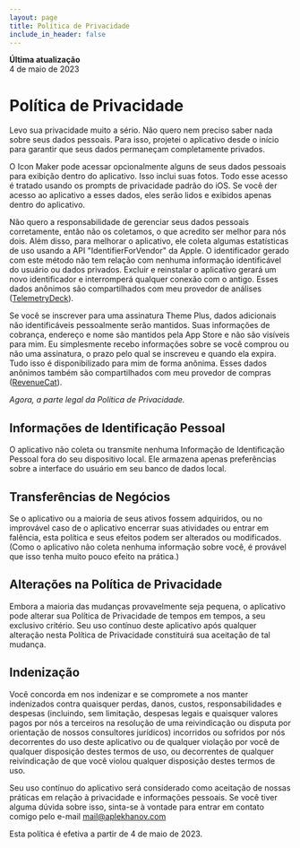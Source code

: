 ```yaml
---
layout: page
title: Política de Privacidade
include_in_header: false
---
```


**Última atualização**  
4 de maio de 2023

# Política de Privacidade
Levo sua privacidade muito a sério. Não quero nem preciso saber nada sobre seus dados pessoais. Para isso, projetei o aplicativo desde o início para garantir que seus dados permaneçam completamente privados.

O Icon Maker pode acessar opcionalmente alguns de seus dados pessoais para exibição dentro do aplicativo. Isso inclui suas fotos. Todo esse acesso é tratado usando os prompts de privacidade padrão do iOS. Se você der acesso ao aplicativo a esses dados, eles serão lidos e exibidos apenas dentro do aplicativo.

Não quero a responsabilidade de gerenciar seus dados pessoais corretamente, então não os coletamos, o que acredito ser melhor para nós dois. Além disso, para melhorar o aplicativo, ele coleta algumas estatísticas de uso usando a API "IdentifierForVendor" da Apple. O identificador gerado com este método não tem relação com nenhuma informação identificável do usuário ou dados privados. Excluir e reinstalar o aplicativo gerará um novo identificador e interromperá qualquer conexão com o antigo. Esses dados anônimos são compartilhados com meu provedor de análises ([TelemetryDeck](https://telemetrydeck.com/privacy/)).

Se você se inscrever para uma assinatura Theme Plus, dados adicionais não identificáveis pessoalmente serão mantidos. Suas informações de cobrança, endereço e nome são mantidos pela App Store e não são visíveis para mim. Eu simplesmente recebo informações sobre se você comprou ou não uma assinatura, o prazo pelo qual se inscreveu e quando ela expira. Tudo isso é disponibilizado para mim de forma anônima. Esses dados anônimos também são compartilhados com meu provedor de compras ([RevenueCat](https://www.revenuecat.com/dpa)).

*Agora, a parte legal da Política de Privacidade.*

## Informações de Identificação Pessoal

O aplicativo não coleta ou transmite nenhuma Informação de Identificação Pessoal fora do seu dispositivo local. Ele armazena apenas preferências sobre a interface do usuário em seu banco de dados local.

## Transferências de Negócios

Se o aplicativo ou a maioria de seus ativos fossem adquiridos, ou no improvável caso de o aplicativo encerrar suas atividades ou entrar em falência, esta política e seus efeitos podem ser alterados ou modificados. (Como o aplicativo não coleta nenhuma informação sobre você, é provável que isso tenha muito pouco efeito na prática.)

## Alterações na Política de Privacidade

Embora a maioria das mudanças provavelmente seja pequena, o aplicativo pode alterar sua Política de Privacidade de tempos em tempos, a seu exclusivo critério. Seu uso contínuo deste aplicativo após qualquer alteração nesta Política de Privacidade constituirá sua aceitação de tal mudança.

## Indenização

Você concorda em nos indenizar e se compromete a nos manter indenizados contra quaisquer perdas, danos, custos, responsabilidades e despesas (incluindo, sem limitação, despesas legais e quaisquer valores pagos por nós a terceiros na resolução de uma reivindicação ou disputa por orientação de nossos consultores jurídicos) incorridos ou sofridos por nós decorrentes do uso deste aplicativo ou de qualquer violação por você de qualquer disposição destes termos de uso, ou decorrentes de qualquer reivindicação de que você violou qualquer disposição destes termos de uso.

Seu uso contínuo do aplicativo será considerado como aceitação de nossas práticas em relação à privacidade e informações pessoais. Se você tiver alguma dúvida sobre isso, sinta-se à vontade para entrar em contato comigo pelo e-mail mail@aplekhanov.com

Esta política é efetiva a partir de 4 de maio de 2023.
